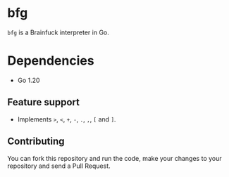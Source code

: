 # bfg

`bfg` is a Brainfuck interpreter in Go.

# Dependencies

- Go 1.20

## Feature support

- Implements `>`, `<`, `+`, `-`, `.`, `,`, `[` and `]`.

## Contributing

You can fork this repository and run the code, make your changes to your repository and send a Pull Request.
